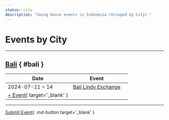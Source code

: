 ```yaml
---
status: city
description: "Swing Dance events in Indonesia (Grouped by City)."
---
```


# Events by City

---

## <a id=bali></a>[Bali](#bali) { #bali }

| Date | Event | |
| --- | --- | --- |
| 2024-07-11 ~ 14 | [Bali Lindy Exchange](bali-lindy-exchange-2024.md) |  |
| [+ Event](https://github.com/swingdance/events/issues/new?assignees=&labels=add+event&projects=&template=02-add_entity.yml&title=%5B2024%2Fid%5D%20%3CName%3E&region=id&province=Bali&city=Bali&org_id=&date_starts=2024-&date_ends=2024-){ target='_blank' }

---

[Submit Event](https://github.com/swingdance/events/issues/new?assignees=&labels=add+event&projects=&template=02-add_entity.yml&title=%5Bid%5D%20%3CName%3E&region=id&province=&city=&org_id=2024){ .md-button target='_blank' }
